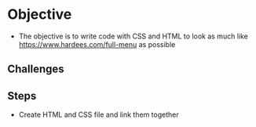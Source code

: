 # Objective
- The objective is to write code with CSS and HTML to look as much like https://www.hardees.com/full-menu as possible

## Challenges

## Steps
- Create HTML and CSS file and link them together